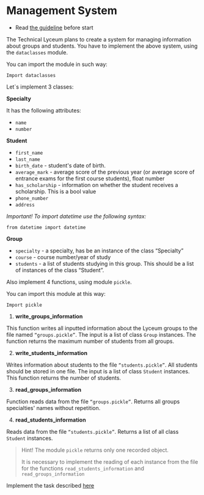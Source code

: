 # Management System

- Read [the guideline](https://github.com/mate-academy/py-task-guideline/blob/main/README.md) before start


The Technical Lyceum plans to create a system for managing information about groups and students.
You have to implement the above system, using the `dataclasses` module.

You can import the module in such way:
 
```
Import dataclasses
```
 
Let`s implement 3 classes:
 
**Specialty**

It has the following attributes:

- `name`
- `number`
 
**Student**

- `first_name`
- `last_name`
- `birth_date` - student's date of birth.
- `average_mark` -  average score of the previous year (or average score of entrance exams for the first course students), float number
- `has_scholarship` - information on whether the student receives a scholarship. This is a bool value
- `phone_number`
- `address`

_Important! To import datetime use the following syntax:_

```from datetime import datetime ```

**Group**

- `specialty` - a specialty, has be an instance of  the class “Specialty”
- `course` - course number/year of study
- `students` - a list of students studying in this group. This should be a list of instances of the class “Student”. 


Also implement 4 functions, using module `pickle`.

You can import this module at this way:

```Import pickle```
 
1. **write_groups_information**

This function writes all inputted information about the Lyceum groups to the file named `“groups.pickle”`.
The input is a list of class `Group` instances.
The function returns the maximum number of students from all groups.


2. **write_students_information**

Writes information about students to the file `“students.pickle”`.
All students should be stored in one file. The input is a list of class `Student` instances.
This function returns the number of students.
 
3. **read_groups_information**

Function reads data from the file `“groups.pickle”`.
Returns all groups specialties' names without repetition.
 
4. **read_students_information** 

Reads data from the file `“students.pickle”`.
Returns a list of all class `Student` instances.

> Hint!
> The module `pickle` returns only one recorded object. 
> 
>It is necessary to implement the reading of each instance from the file for the functions `read_students_information` and `read_groups_information`

Implement the task described [here](app/main.py)
